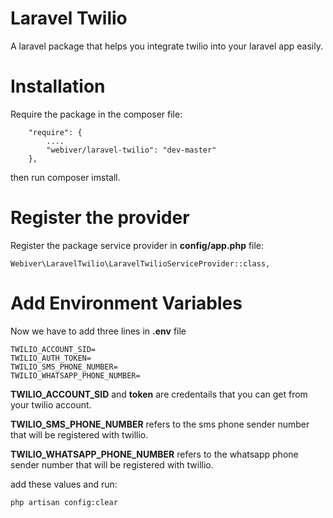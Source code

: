 # Laravel Twilio #
A laravel package that helps you integrate twilio into your laravel app easily.

# Installation #
Require the package in the composer file:
```
    "require": {
        ....
        "webiver/laravel-twilio": "dev-master"
    },
```
then run composer imstall.
# Register the provider #
Register the package service provider in **config/app.php** file:
```
Webiver\LaravelTwilio\LaravelTwilioServiceProvider::class,
```
# Add Environment Variables #
Now we have to add three lines in **.env** file
```
TWILIO_ACCOUNT_SID=
TWILIO_AUTH_TOKEN=
TWILIO_SMS_PHONE_NUMBER=
TWILIO_WHATSAPP_PHONE_NUMBER=
```
**TWILIO_ACCOUNT_SID** and **token** are credentails that you can get from your twilio account.

**TWILIO_SMS_PHONE_NUMBER** refers to the sms phone sender number that will be registered with twillio.

**TWILIO_WHATSAPP_PHONE_NUMBER** refers to the whatsapp phone sender number that will be registered with twillio.

add these values and run: 
```
php artisan config:clear
```
